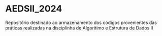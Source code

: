 # AEDSII_2024
Repositório destinado ao armazenamento dos códigos provenientes das práticas realizadas na disciplinha de Algoritimo e Estrutura de Dados II
